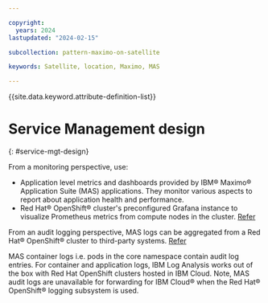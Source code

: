 ```yaml
---

copyright:
  years: 2024
lastupdated: "2024-02-15"

subcollection: pattern-maximo-on-satellite

keywords: Satellite, location, Maximo, MAS

---
```


{{site.data.keyword.attribute-definition-list}}

# Service Management design
{: #service-mgt-design}

From a monitoring perspective, use:
- Application level metrics and dashboards provided by IBM® Maximo® Application Suite (MAS) applications. They monitor various aspects to report about application health and performance.
- Red Hat® OpenShift® cluster's preconfigured Grafana instance to visualize Prometheus metrics from compute nodes in the cluster.
[Refer](https://www.ibm.com/docs/en/mas-cd/continuous-delivery?topic=monitoring)

From an audit logging perspective, MAS logs can be aggregated from a Red Hat® OpenShift® cluster to third-party systems. [Refer](https://www.ibm.com/docs/en/mas-cd/continuous-delivery?topic=administering-audit-logging-in-maximo-application-suite)

MAS container logs i.e. pods in the core namespace contain audit log entries. For container and application logs, IBM Log Analysis works out of the box with Red Hat OpenShift clusters hosted in IBM Cloud. Note, MAS audit logs are unavailable for forwarding for IBM Cloud® when the Red Hat® OpenShift® logging subsystem is used.
